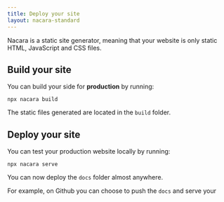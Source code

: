 ```yaml
---
title: Deploy your site
layout: nacara-standard
---
```


Nacara is a static site generator, meaning that your website is only static HTML, JavaScript and CSS files.

## Build your site

You can build your side for **production** by running:

```
npx nacara build
```

The static files generated are located in the `build` folder.

## Deploy your site

You can test your production website locally by running:

```
npx nacara serve
```

You can now deploy the `docs` folder almost anywhere.

For example, on Github you can choose to push the `docs` and serve your
